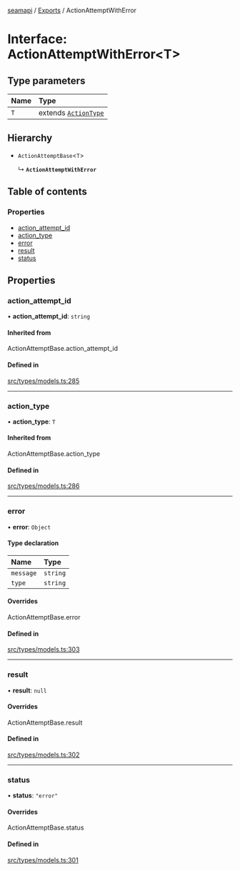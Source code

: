 [seamapi](../README.md) / [Exports](../modules.md) / ActionAttemptWithError

# Interface: ActionAttemptWithError<T\>

## Type parameters

| Name | Type |
| :------ | :------ |
| `T` | extends [`ActionType`](../modules.md#actiontype) |

## Hierarchy

- `ActionAttemptBase`<`T`\>

  ↳ **`ActionAttemptWithError`**

## Table of contents

### Properties

- [action\_attempt\_id](ActionAttemptWithError.md#action_attempt_id)
- [action\_type](ActionAttemptWithError.md#action_type)
- [error](ActionAttemptWithError.md#error)
- [result](ActionAttemptWithError.md#result)
- [status](ActionAttemptWithError.md#status)

## Properties

### action\_attempt\_id

• **action\_attempt\_id**: `string`

#### Inherited from

ActionAttemptBase.action\_attempt\_id

#### Defined in

[src/types/models.ts:285](https://github.com/seamapi/javascript/blob/main/src/types/models.ts#L285)

___

### action\_type

• **action\_type**: `T`

#### Inherited from

ActionAttemptBase.action\_type

#### Defined in

[src/types/models.ts:286](https://github.com/seamapi/javascript/blob/main/src/types/models.ts#L286)

___

### error

• **error**: `Object`

#### Type declaration

| Name | Type |
| :------ | :------ |
| `message` | `string` |
| `type` | `string` |

#### Overrides

ActionAttemptBase.error

#### Defined in

[src/types/models.ts:303](https://github.com/seamapi/javascript/blob/main/src/types/models.ts#L303)

___

### result

• **result**: ``null``

#### Overrides

ActionAttemptBase.result

#### Defined in

[src/types/models.ts:302](https://github.com/seamapi/javascript/blob/main/src/types/models.ts#L302)

___

### status

• **status**: ``"error"``

#### Overrides

ActionAttemptBase.status

#### Defined in

[src/types/models.ts:301](https://github.com/seamapi/javascript/blob/main/src/types/models.ts#L301)
